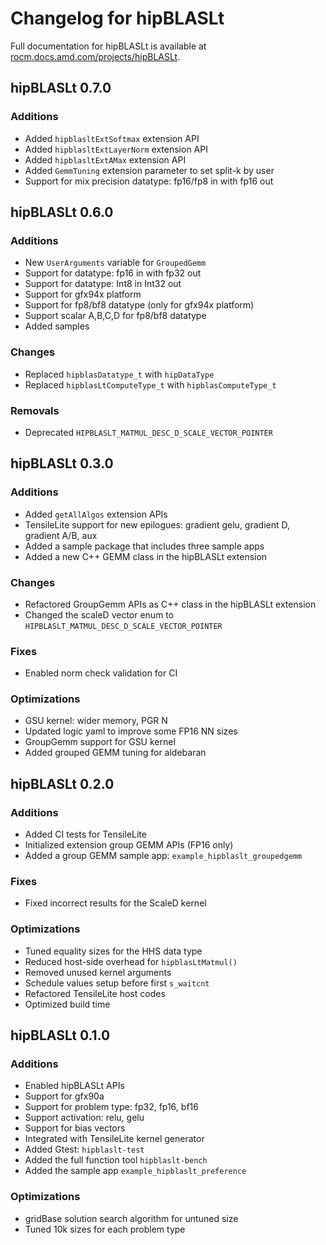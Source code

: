 # Changelog for hipBLASLt

Full documentation for hipBLASLt is available at [rocm.docs.amd.com/projects/hipBLASLt](https://rocm.docs.amd.com/projects/hipBLASLt/en/latest/index.html).

## hipBLASLt 0.7.0

### Additions

* Added `hipblasltExtSoftmax` extension API
* Added `hipblasltExtLayerNorm` extension API
* Added `hipblasltExtAMax` extension API
* Added `GemmTuning` extension parameter to set split-k by user
* Support for mix precision datatype: fp16/fp8 in with fp16 out

## hipBLASLt 0.6.0

### Additions

* New `UserArguments` variable for `GroupedGemm`
* Support for datatype: fp16 in with fp32 out
* Support for datatype: Int8 in Int32 out
* Support for gfx94x platform
* Support for fp8/bf8 datatype (only for gfx94x platform)
* Support scalar A,B,C,D for fp8/bf8 datatype
* Added samples

### Changes

* Replaced `hipblasDatatype_t` with `hipDataType`
* Replaced `hipblasLtComputeType_t` with `hipblasComputeType_t`

### Removals

* Deprecated `HIPBLASLT_MATMUL_DESC_D_SCALE_VECTOR_POINTER`

## hipBLASLt 0.3.0

### Additions

* Added `getAllAlgos` extension APIs
* TensileLite support for new epilogues: gradient gelu, gradient D, gradient A/B, aux
* Added a sample package that includes three sample apps
* Added a new C++ GEMM class in the hipBLASLt extension

### Changes

* Refactored GroupGemm APIs as C++ class in the hipBLASLt extension
* Changed the scaleD vector enum to `HIPBLASLT_MATMUL_DESC_D_SCALE_VECTOR_POINTER`

### Fixes

* Enabled norm check validation for CI

### Optimizations

* GSU kernel: wider memory, PGR N
* Updated logic yaml to improve some FP16 NN sizes
* GroupGemm support for GSU kernel
* Added grouped GEMM tuning for aldebaran

## hipBLASLt 0.2.0

### Additions

* Added CI tests for TensileLite
* Initialized extension group GEMM APIs (FP16 only)
* Added a group GEMM sample app: `example_hipblaslt_groupedgemm`

### Fixes

* Fixed incorrect results for the ScaleD kernel

### Optimizations

* Tuned equality sizes for the HHS data type
* Reduced host-side overhead for `hipblasLtMatmul()`
* Removed unused kernel arguments
* Schedule values setup before first `s_waitcnt`
* Refactored TensileLite host codes
* Optimized build time

## hipBLASLt 0.1.0

### Additions

* Enabled hipBLASLt APIs
* Support for gfx90a
* Support for problem type: fp32, fp16, bf16
* Support activation: relu, gelu
* Support for bias vectors
* Integrated with TensileLite kernel generator
* Added Gtest: `hipblaslt-test`
* Added the full function tool `hipblaslt-bench`
* Added the sample app `example_hipblaslt_preference`

### Optimizations

* gridBase solution search algorithm for untuned size
* Tuned 10k sizes for each problem type
